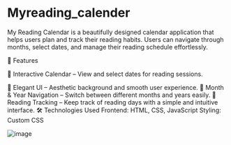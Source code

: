# Myreading_calender

My Reading Calendar is a beautifully designed calendar application that helps users plan and track their reading habits. Users can navigate through months, select dates, and manage their reading schedule effortlessly.

🌟 Features

📅 Interactive Calendar – View and select dates for reading sessions.

🎨 Elegant UI – Aesthetic background and smooth user experience.
🔄 Month & Year Navigation – Switch between different months and years easily.
📖 Reading Tracking – Keep track of reading days with a simple and intuitive interface.
🛠 Technologies Used
Frontend: HTML, CSS, JavaScript
Styling: Custom CSS



![image](https://github.com/user-attachments/assets/1c71c7f2-ed7c-4388-a758-00b934daffa9)



